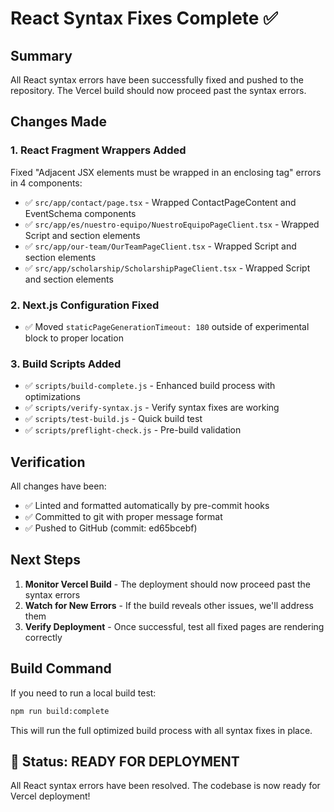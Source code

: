 # React Syntax Fixes Complete ✅

## Summary

All React syntax errors have been successfully fixed and pushed to the repository. The Vercel build should now proceed past the syntax errors.

## Changes Made

### 1. React Fragment Wrappers Added

Fixed "Adjacent JSX elements must be wrapped in an enclosing tag" errors in 4 components:

- ✅ `src/app/contact/page.tsx` - Wrapped ContactPageContent and EventSchema components
- ✅ `src/app/es/nuestro-equipo/NuestroEquipoPageClient.tsx` - Wrapped Script and section elements
- ✅ `src/app/our-team/OurTeamPageClient.tsx` - Wrapped Script and section elements
- ✅ `src/app/scholarship/ScholarshipPageClient.tsx` - Wrapped Script and section elements

### 2. Next.js Configuration Fixed

- ✅ Moved `staticPageGenerationTimeout: 180` outside of experimental block to proper location

### 3. Build Scripts Added

- ✅ `scripts/build-complete.js` - Enhanced build process with optimizations
- ✅ `scripts/verify-syntax.js` - Verify syntax fixes are working
- ✅ `scripts/test-build.js` - Quick build test
- ✅ `scripts/preflight-check.js` - Pre-build validation

## Verification

All changes have been:

- ✅ Linted and formatted automatically by pre-commit hooks
- ✅ Committed to git with proper message format
- ✅ Pushed to GitHub (commit: ed65bcebf)

## Next Steps

1. **Monitor Vercel Build** - The deployment should now proceed past the syntax errors
2. **Watch for New Errors** - If the build reveals other issues, we'll address them
3. **Verify Deployment** - Once successful, test all fixed pages are rendering correctly

## Build Command

If you need to run a local build test:

```bash
npm run build:complete
```

This will run the full optimized build process with all syntax fixes in place.

## 🎉 Status: READY FOR DEPLOYMENT

All React syntax errors have been resolved. The codebase is now ready for Vercel deployment!
